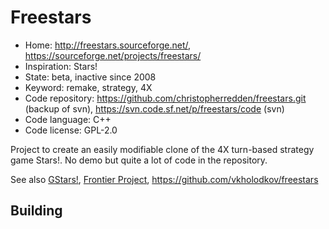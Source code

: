 # Freestars

- Home: http://freestars.sourceforge.net/, https://sourceforge.net/projects/freestars/
- Inspiration: Stars!
- State: beta, inactive since 2008
- Keyword: remake, strategy, 4X
- Code repository: https://github.com/christopherredden/freestars.git (backup of svn), https://svn.code.sf.net/p/freestars/code (svn)
- Code language: C++
- Code license: GPL-2.0

Project to create an easily modifiable clone of the 4X turn-based strategy game Stars!.
No demo but quite a lot of code in the repository.

See also [GStars!](https://sourceforge.net/projects/gstars/), [Frontier Project](https://sourceforge.net/projects/frontierproject/), https://github.com/vkholodkov/freestars

## Building
